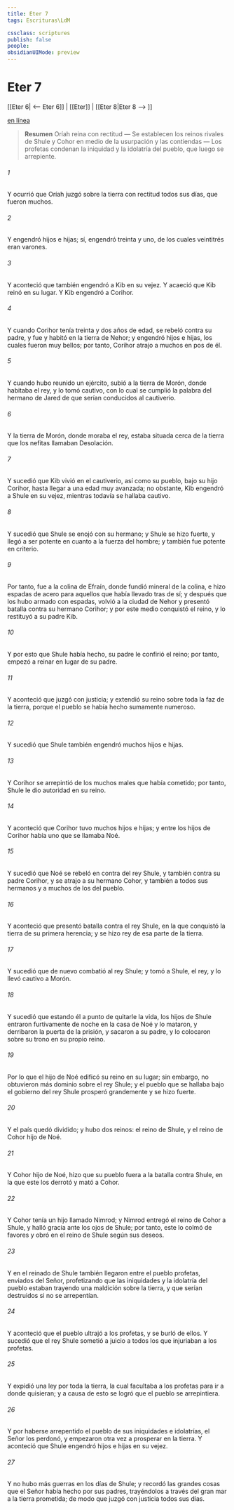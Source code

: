 ```yaml
---
title: Eter 7
tags: Escrituras\LdM

cssclass: scriptures
publish: false
people:
obsidianUIMode: preview
---
```


# Eter 7
[[Eter 6| <-- Eter 6]] | [[Eter]] | [[Eter 8|Eter 8 --> ]]

[en línea](https://churchofjesuschrist.org/study/scriptures/bofm/ether/7?lang=spa)

> __Resumen__
Oríah reina con rectitud — Se establecen los reinos rivales de Shule y Cohor en medio de la usurpación y las contiendas — Los profetas condenan la iniquidad y la idolatría del pueblo, que luego se arrepiente.

###### 1 
Y ocurrió que Oríah juzgó sobre la tierra con rectitud todos sus días, que fueron muchos.

###### 2 
Y engendró hijos e hijas; sí, engendró treinta y uno, de los cuales veintitrés eran varones.

###### 3 
Y aconteció que también engendró a Kib en su vejez. Y acaeció que Kib reinó en su lugar. Y Kib engendró a Corihor.

###### 4 
Y cuando Corihor tenía treinta y dos años de edad, se rebeló contra su padre, y fue y habitó en la tierra de Nehor; y engendró hijos e hijas, los cuales fueron muy bellos; por tanto, Corihor atrajo a muchos en pos de él.

###### 5 
Y cuando hubo reunido un ejército, subió a la tierra de Morón, donde habitaba el rey, y lo tomó cautivo, con lo cual se cumplió la palabra del hermano de Jared de que serían conducidos al cautiverio.

###### 6 
Y la tierra de Morón, donde moraba el rey, estaba situada cerca de la tierra que los nefitas llamaban Desolación.

###### 7 
Y sucedió que Kib vivió en el cautiverio, así como su pueblo, bajo su hijo Corihor, hasta llegar a una edad muy avanzada; no obstante, Kib engendró a Shule en su vejez, mientras todavía se hallaba cautivo.

###### 8 
Y sucedió que Shule se enojó con su hermano; y Shule se hizo fuerte, y llegó a ser potente en cuanto a la fuerza del hombre; y también fue potente en criterio.

###### 9 
Por tanto, fue a la colina de Efraín, donde fundió mineral de la colina, e hizo espadas de acero para aquellos que había llevado tras de sí; y después que los hubo armado con espadas, volvió a la ciudad de Nehor y presentó batalla contra su hermano Corihor; y por este medio conquistó el reino, y lo restituyó a su padre Kib.

###### 10 
Y por esto que Shule había hecho, su padre le confirió el reino; por tanto, empezó a reinar en lugar de su padre.

###### 11 
Y aconteció que juzgó con justicia; y extendió su reino sobre toda la faz de la tierra, porque el pueblo se había hecho sumamente numeroso.

###### 12 
Y sucedió que Shule también engendró muchos hijos e hijas.

###### 13 
Y Corihor se arrepintió de los muchos males que había cometido; por tanto, Shule le dio autoridad en su reino.

###### 14 
Y aconteció que Corihor tuvo muchos hijos e hijas; y entre los hijos de Corihor había uno que se llamaba Noé.

###### 15 
Y sucedió que Noé se rebeló en contra del rey Shule, y también contra su padre Corihor, y se atrajo a su hermano Cohor, y también a todos sus hermanos y a muchos de los del pueblo.

###### 16 
Y aconteció que presentó batalla contra el rey Shule, en la que conquistó la tierra de su primera herencia; y se hizo rey de esa parte de la tierra.

###### 17 
Y sucedió que de nuevo combatió al rey Shule; y tomó a Shule, el rey, y lo llevó cautivo a Morón.

###### 18 
Y sucedió que estando él a punto de quitarle la vida, los hijos de Shule entraron furtivamente de noche en la casa de Noé y lo mataron, y derribaron la puerta de la prisión, y sacaron a su padre, y lo colocaron sobre su trono en su propio reino.

###### 19 
Por lo que el hijo de Noé edificó su reino en su lugar; sin embargo, no obtuvieron más dominio sobre el rey Shule; y el pueblo que se hallaba bajo el gobierno del rey Shule prosperó grandemente y se hizo fuerte.

###### 20 
Y el país quedó dividido; y hubo dos reinos: el reino de Shule, y el reino de Cohor hijo de Noé.

###### 21 
Y Cohor hijo de Noé, hizo que su pueblo fuera a la batalla contra Shule, en la que este los derrotó y mató a Cohor.

###### 22 
Y Cohor tenía un hijo llamado Nimrod; y Nimrod entregó el reino de Cohor a Shule, y halló gracia ante los ojos de Shule; por tanto, este lo colmó de favores y obró en el reino de Shule según sus deseos.

###### 23 
Y en el reinado de Shule también llegaron entre el pueblo profetas, enviados del Señor, profetizando que las iniquidades y la idolatría del pueblo estaban trayendo una maldición sobre la tierra, y que serían destruidos si no se arrepentían.

###### 24 
Y aconteció que el pueblo ultrajó a los profetas, y se burló de ellos. Y sucedió que el rey Shule sometió a juicio a todos los que injuriaban a los profetas.

###### 25 
Y expidió una ley por toda la tierra, la cual facultaba a los profetas para ir a donde quisieran; y a causa de esto se logró que el pueblo se arrepintiera.

###### 26 
Y por haberse arrepentido el pueblo de sus iniquidades e idolatrías, el Señor los perdonó, y empezaron otra vez a prosperar en la tierra. Y aconteció que Shule engendró hijos e hijas en su vejez.

###### 27 
Y no hubo más guerras en los días de Shule; y recordó las grandes cosas que el Señor había hecho por sus padres, trayéndolos a través del gran mar a la tierra prometida; de modo que juzgó con justicia todos sus días.

